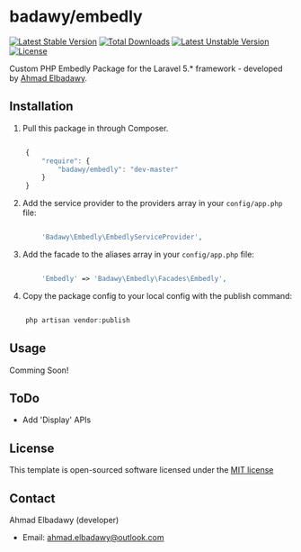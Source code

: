 badawy/embedly
================
[![Latest Stable Version](https://poser.pugx.org/badawy/embedly/v/stable)](https://packagist.org/packages/badawy/embedly) [![Total Downloads](https://poser.pugx.org/badawy/embedly/downloads)](https://packagist.org/packages/badawy/embedly) [![Latest Unstable Version](https://poser.pugx.org/badawy/embedly/v/unstable)](https://packagist.org/packages/badawy/embedly) [![License](https://poser.pugx.org/badawy/embedly/license)](https://packagist.org/packages/badawy/embedly)

Custom PHP Embedly Package for the Laravel 5.* framework - developed by [Ahmad Elbadawy](https://github.com/elbadawy).



## Installation

1) Pull this package in through Composer.

```js

    {
        "require": {
            "badawy/embedly": "dev-master"
        }
    }

```

2) Add the service provider to the providers array in your `config/app.php` file:

```php

        'Badawy\Embedly\EmbedlyServiceProvider',

```

3) Add the facade to the aliases array in your `config/app.php` file:

```php

        'Embedly' => 'Badawy\Embedly\Facades\Embedly',

```

4) Copy the package config to your local config with the publish command:

```php

    php artisan vendor:publish

```



## Usage



Comming Soon!



## ToDo

- Add 'Display' APIs



## License

This template is open-sourced software licensed under the [MIT license](http://opensource.org/licenses/MIT)




## Contact

Ahmad Elbadawy (developer)

- Email: ahmad.elbadawy@outlook.com